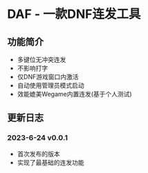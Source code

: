 # DAF - 一款DNF连发工具

## 功能简介

 - 多键位无冲突连发
 - 不影响打字
 - 仅DNF游戏窗口内激活
 - 自动使用管理员模式启动
 - 效能媲美Wegame内置连发(基于个人测试)

## 更新日志

### 2023-6-24 v0.0.1
 - 首次发布的版本
 - 实现了最基础的连发功能
